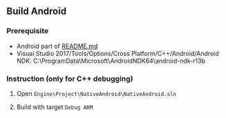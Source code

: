 ﻿Build Android
-------------------

### Prerequisite

  * Android part of [README.md](README.md)
  * Visual Studio 2017/Tools/Options/Cross Platform/C++/Android/Android NDK: C:\ProgramData\Microsoft\AndroidNDK64\android-ndk-r13b

### Instruction (only for C++ debugging)

  1. Open `Engine\Project\NativeAndroid\NativeAndroid.sln`

  2. Build with target `Debug ARM`

